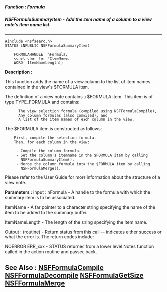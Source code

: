 ##### Function : Formula
##### NSFFormulaSummaryItem - Add the item name of a column to a view note's item name list.
---
```
#include <nsfsearc.h>
STATUS LNPUBLIC NSFFormulaSummaryItem(

	FORMULAHANDLE  hFormula,
	const char far *ItemName,
	WORD  ItemNameLength);
```
**Description :**

This function adds the name of a view column to the list of item names
contained in the view's $FORMULA item.

The definition of a view note contains a  $FORMULA item.  This item is of type 
TYPE_FORMULA and contains:

          The view selection formula (compiled using NSFFormulaCompile),
          Any column formulas (also compiled), and 
          A list of the item names of each column in the view.

The  $FORMULA item is constructed as follows:
 
        First, compile the selection formula.
        Then, for each column in the view:
   
         - Compile the column formula.
         - Set the column's itemname in the $FORMULA item by calling
           NSFFormulaSummaryItem().
         - Merge the column formula into the $FORMULA item by calling
           NSFFormulaMerge(). 
 
Please refer to the User Guide for more information about the structure of a 
view note.

**Parameters :**
Input :
hFormula  -  A handle to the formula with which the summary item is to be associated.

ItemName  -  A far pointer to a character string specifying the name of the item to be added to the summary buffer.

ItemNameLength  -  The length of the string specifying the item name.

Output :
(routine)  -  Return status from this call -- indicates either success or what the error is. The return codes include:

NOERROR
ERR_xxx - STATUS returned from a lower level Notes function called in the action routine and passed back.



**See Also :**
[NSFFormulaCompile](/reference/Func/NSFFormulaCompile)
[NSFFormulaDecompile](/reference/Func/NSFFormulaDecompile)
[NSFFormulaGetSize](/reference/Func/NSFFormulaGetSize)
[NSFFormulaMerge](/reference/Func/NSFFormulaMerge)
---
